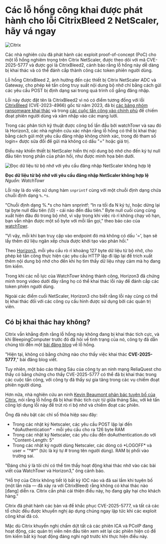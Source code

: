 # Các lỗ hổng công khai được phát hành cho lỗi CitrixBleed 2 NetScaler, hãy vá ngay

![Citrix](https://www.bleepstatic.com/content/hl-images/2023/07/20/Citrix-headpic.jpg)

Các nhà nghiên cứu đã phát hành các exploit proof-of-concept (PoC) cho một lỗ hổng nghiêm trọng trên Citrix NetScaler, được theo dõi với mã CVE-2025-5777 và được gọi là CitrixBleed2, cảnh báo rằng lỗ hổng này dễ dàng bị khai thác và có thể đánh cắp thành công các token phiên người dùng.

Lỗ hổng CitrixBleed 2, ảnh hưởng đến các thiết bị Citrix NetScaler ADC và Gateway, cho phép kẻ tấn công truy suất nội dung bộ nhớ chỉ bằng cách gửi các yêu cầu POST bị định dạng sai trong quá trình cố gắng đăng nhập.

Lỗi này được đặt tên là CitrixBleed2 vì nó có điểm tương đồng với lỗi [CitrixBleed](https://www.bleepingcomputer.com/news/security/citrix-bleed-exploit-lets-hackers-hijack-netscaler-accounts/) (CVE-2023-4966) gốc từ năm 2023, đã bị [các băng nhóm ransomware khai thác](https://www.bleepingcomputer.com/news/security/lockbit-ransomware-exploits-citrix-bleed-in-attacks-10k-servers-exposed/) và trong [các cuộc tấn công vào chính phủ](https://www.bleepingcomputer.com/news/security/hackers-use-citrix-bleed-flaw-in-attacks-on-govt-networks-worldwide/) để chiếm đoạt phiên người dùng và xâm nhập vào các mạng lưới.

Trong các phân tích kỹ thuật được công bố lần đầu bởi watchTowr và sau đó là Horizon3, các nhà nghiên cứu xác nhận rằng lỗ hổng có thể bị khai thác bằng cách gửi một yêu cầu đăng nhập không chính xác, trong đó tham số login= được sửa đổi để gửi mà không có dấu "=" hoặc giá trị.

Điều này khiến thiết bị NetScaler hiển thị nội dung bộ nhớ cho đến ký tự null đầu tiên trong phần <InitialValue></InitialValue> của phản hồi, như được minh họa bên dưới.

![Đọc dữ liệu từ bộ nhớ với yêu cầu đăng nhập NetScaler không hợp lệ](https://www.bleepstatic.com/images/news/security/vulnerabilities/c/citrixbleed2/watchtowr-demonstration.png)

**Đọc dữ liệu từ bộ nhớ với yêu cầu đăng nhập NetScaler không hợp lệ**  
_Nguồn: WatchTowr_

Lỗi này là do việc sử dụng hàm `snprintf` cùng với một chuỗi định dạng chứa chuỗi định dạng `%.*s`.

"Chuỗi định dạng %.*s cho hàm snprintf: “In ra tối đa N ký tự, hoặc dừng lại tại byte null đầu tiên (\\0) - cái nào đến đầu tiên.” Byte null cuối cùng cũng xuất hiện đâu đó trong bộ nhớ, vì vậy trong khi việc rò rỉ không chạy vô hạn, bạn vẫn nhận được một số byte với mỗi lần gọi," theo báo cáo của [watchTowr](https://labs.watchtowr.com/how-much-more-must-we-bleed-citrix-netscaler-memory-disclosure-citrixbleed-2-cve-2025-5777/).

"Vì vậy, mỗi khi bạn truy cập vào endpoint đó mà không có dấu '=', bạn sẽ lấy thêm dữ liệu ngăn xếp chưa được khởi tạo vào phản hồi."

Theo [Horizon3](https://horizon3.ai/attack-research/attack-blogs/cve-2025-5777-citrixbleed-2-write-up-maybe/), mỗi yêu cầu rò rỉ khoảng 127 byte dữ liệu từ bộ nhớ, cho phép kẻ tấn công thực hiện các yêu cầu HTTP lặp đi lặp lại để trích xuất thêm nội dung bộ nhớ cho đến khi họ tìm thấy dữ liệu nhạy cảm mà họ đang tìm kiếm.

Trong khi các nỗ lực của WatchTowr không thành công, Horizon3 đã chứng minh trong video dưới đây rằng họ có thể khai thác lỗi này để đánh cắp các token phiên người dùng.

Ngoài các điểm cuối NetScaler, Horizon3 cho biết rằng lỗi này cũng có thể bị khai thác đối với các công cụ cấu hình được sử dụng bởi các quản trị viên.

## Có bị khai thác hay không?

Citrix vẫn khẳng định rằng lỗ hổng này không đang bị khai thác tích cực, và khi BleepingComputer trước đó đã hỏi về tình trạng của nó, công ty đã dẫn chúng tôi đến một [bài đăng blog](http://Citrix%20has%20not%20acknowledged%20any%20exploitation%20of%20the%20flaw%20and%20did%20not%20respond%20to%20our%20questions%20about%20its%20status,%20instead%20referring%20us%20back%20to%20a%20blog%20post%20about%20the%20vulnerability.) về lỗ hổng.

"Hiện tại, không có bằng chứng nào cho thấy việc khai thác **CVE-2025-5777**," bài đăng blog viết.

Tuy nhiên, một báo cáo tháng Sáu của công ty an ninh mạng ReliaQuest cho thấy có bằng chứng cho thấy CVE-2025-5777 có thể đã bị khai thác trong các cuộc tấn công, với công ty đã thấy sự gia tăng trong các vụ chiếm đoạt phiên người dùng.

Hơn nữa, nhà nghiên cứu an ninh [Kevin Beaumont phản bác tuyên bố của Citrix](https://infosec.exchange/@GossiTheDog@cyberplace.social/114811856550190017), nói rằng lỗ hổng đã bị khai thác tích cực từ giữa tháng Sáu, với kẻ tấn công lợi dụng lỗi này để trút rò rỉ bộ nhớ và chiếm đoạt các phiên.

Ông đã nêu bật các chỉ số thỏa hiệp sau đây:

* Trong các nhật ký Netscaler, các yêu cầu POST lặp lại đến \*doAuthentication\* - mỗi yêu cầu cho ra 126 byte RAM
* Trong các nhật ký Netscaler, các yêu cầu đến doAuthentication.do với "Content-Length: 5"
* Trong các nhật ký người dùng Netscaler, các dòng có \*LOGOFF\* và user = "\*#\*" (tức là ký tự # trong tên người dùng). RAM bị phối vào trường sai.

"Đáng chú ý là tôi chỉ có thể tìm thấy hoạt động khai thác nhờ vào các bài viết của WatchTowr và Horizon3," ông cảnh báo.

"Hỗ trợ của Citrix không tiết lộ bất kỳ IOC nào và đã sai lầm khi tuyên bố (một lần nữa — đã xảy ra với CitrixBleed) rằng không có khai thác nào \[đang\] diễn ra. Citrix cần phải cải thiện điều này, họ đang gây hại cho khách hàng."

Citrix đã phát hành các bản vá để khắc phục CVE-2025-5777, và tất cả các tổ chức đều được khuyến nghị áp dụng chúng ngay lập tức khi các exploit công khai đã có.

Mặc dù Citrix khuyến nghị chấm dứt tất cả các phiên ICA và PCoIP đang hoạt động, các quản trị viên nên đầu tiên xem xét lại các phiên hiện có để tìm kiếm bất kỳ hoạt động đáng nghi ngờ trước khi thực hiện điều này.